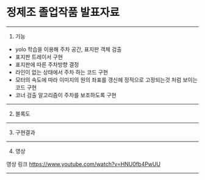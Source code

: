 
# 정제조 졸업작품 발표자료
---
1. 기능
   
- yolo 학습을 이용해 주차 공간, 표지판 객체 검출
- 표지판 트레이서 구현
- 표지판에 따른 주차방향 결정
- 라인이 없는 상태에서 주차 하는 코드 구현
- 모터의 속도에 따라 이미지의 원의 좌표를 갱신헤 정적으로 고정되는것 처럼 보이는 코드 구현
- 코너 검출 알고리즘이 주차를 보조하도록 구현

---

2. 블록도

---

3. 구현결과

---

4. 영상


영상 링크 https://www.youtube.com/watch?v=HNU0fb4PwUU

---
